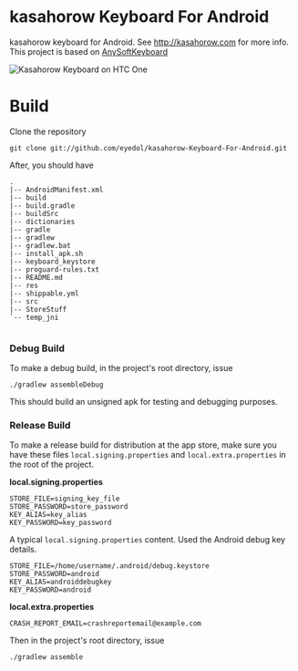 kasahorow Keyboard For Android
==============================

kasahorow keyboard for Android. See http://kasahorow.com for more info. 
This project is based on [AnySoftKeyboard](https://github.com/AnySoftKeyboard/AnySoftKeyboard)

![Kasahorow Keyboard on HTC One](https://lh5.googleusercontent.com/-TOyx-zjPMzQ/Udu4AwTKt4I/AAAAAAAAJP0/WT5v9CKiD0g/s640/framed_Screenshot_2013-07-09-15-22-30.png)

Build
====

Clone the repository

`git clone git://github.com/eyedol/kasahorow-Keyboard-For-Android.git`


After, you should have

```
.
|-- AndroidManifest.xml
|-- build
|-- build.gradle
|-- buildSrc
|-- dictionaries
|-- gradle
|-- gradlew
|-- gradlew.bat
|-- install_apk.sh
|-- keyboard_keystore
|-- proguard-rules.txt
|-- README.md
|-- res
|-- shippable.yml
|-- src
|-- StoreStuff
`-- temp_jni


```

### Debug Build

To make a debug  build, in the project's root directory, issue

`./gradlew assembleDebug`

This should build an unsigned apk for testing and debugging purposes.

### Release Build

To make a release build for distribution at the app store, make sure you have these files `local.signing.properties` and `local.extra.properties` in the root of the project.

**local.signing.properties**
```
STORE_FILE=signing_key_file
STORE_PASSWORD=store_password
KEY_ALIAS=key_alias
KEY_PASSWORD=key_password
```

A typical `local.signing.properties` content. Used the Android debug key details.
```
STORE_FILE=/home/username/.android/debug.keystore
STORE_PASSWORD=android
KEY_ALIAS=androiddebugkey
KEY_PASSWORD=android
```

**local.extra.properties**
```
CRASH_REPORT_EMAIL=crashreportemail@example.com
```

Then in the project's root directory, issue

`./gradlew assemble`
